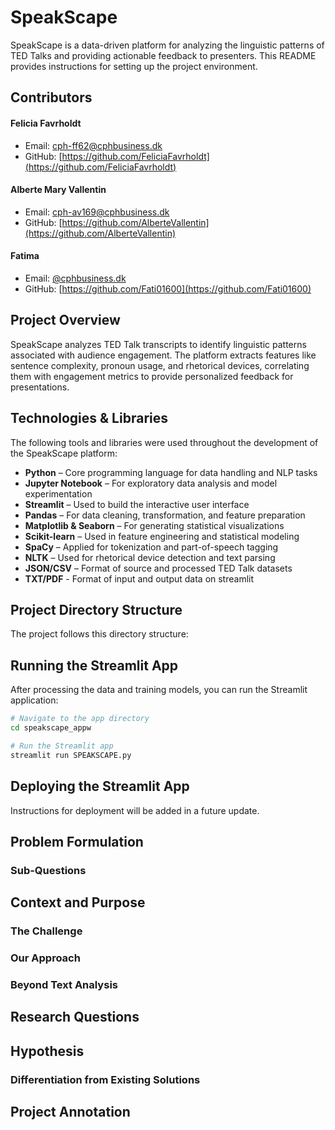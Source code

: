 # SpeakScape 

SpeakScape is a data-driven platform for analyzing the linguistic patterns of TED Talks and providing actionable feedback to presenters. This README provides instructions for setting up the project environment.

## Contributors

#### **Felicia Favrholdt**
- Email: [cph-ff62@cphbusiness.dk](mailto:cph-ff62@cphbusiness.dk)  
- GitHub: [https://github.com/FeliciaFavrholdt](https://github.com/FeliciaFavrholdt)  

#### **Alberte Mary Vallentin**
- Email: [cph-av169@cphbusiness.dk](mailto:cph@av169@cphbusiness.dk)
- GitHub: [https://github.com/AlberteVallentin](https://github.com/AlberteVallentin)

#### **Fatima**
- Email: [@cphbusiness.dk](mailto:@cphbusiness.dk)
- GitHub: [https://github.com/Fati01600](https://github.com/Fati01600)

## Project Overview

SpeakScape analyzes TED Talk transcripts to identify linguistic patterns associated with audience engagement. The platform extracts features like sentence complexity, pronoun usage, and rhetorical devices, correlating them with engagement metrics to provide personalized feedback for presentations.

## Technologies & Libraries
The following tools and libraries were used throughout the development of the SpeakScape platform:

- **Python** – Core programming language for data handling and NLP tasks  
- **Jupyter Notebook** – For exploratory data analysis and model experimentation  
- **Streamlit** – Used to build the interactive user interface  
- **Pandas** – For data cleaning, transformation, and feature preparation  
- **Matplotlib & Seaborn** – For generating statistical visualizations  
- **Scikit-learn** – Used in feature engineering and statistical modeling  
- **SpaCy** – Applied for tokenization and part-of-speech tagging  
- **NLTK** – Used for rhetorical device detection and text parsing  
- **JSON/CSV** – Format of source and processed TED Talk datasets
- **TXT/PDF** - Format of input and output data on streamlit

## Project Directory Structure

The project follows this directory structure:


## Running the Streamlit App

After processing the data and training models, you can run the Streamlit application:

```bash
# Navigate to the app directory
cd speakscape_appw

# Run the Streamlit app
streamlit run SPEAKSCAPE.py
```

## Deploying the Streamlit App

Instructions for deployment will be added in a future update.


## Problem Formulation



### Sub-Questions


## Context and Purpose



### The Challenge



### Our Approach


### Beyond Text Analysis



## Research Questions



## Hypothesis


### Differentiation from Existing Solutions



## Project Annotation

